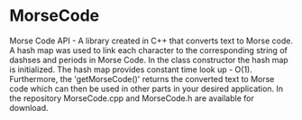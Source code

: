 # MorseCode
Morse Code API - 
A library created in C++ that converts text to Morse code. A hash map was used to link each character
to the corresponding string of dashses and periods in Morse Code. In the class constructor the hash map 
is initialized. The hash map provides constant time look up - O(1). Furthermore, the 'getMorseCode()' returns
the converted text to Morse code which can then be used in other parts in your desired application. In the repository
MorseCode.cpp and MorseCode.h are available for download. 
